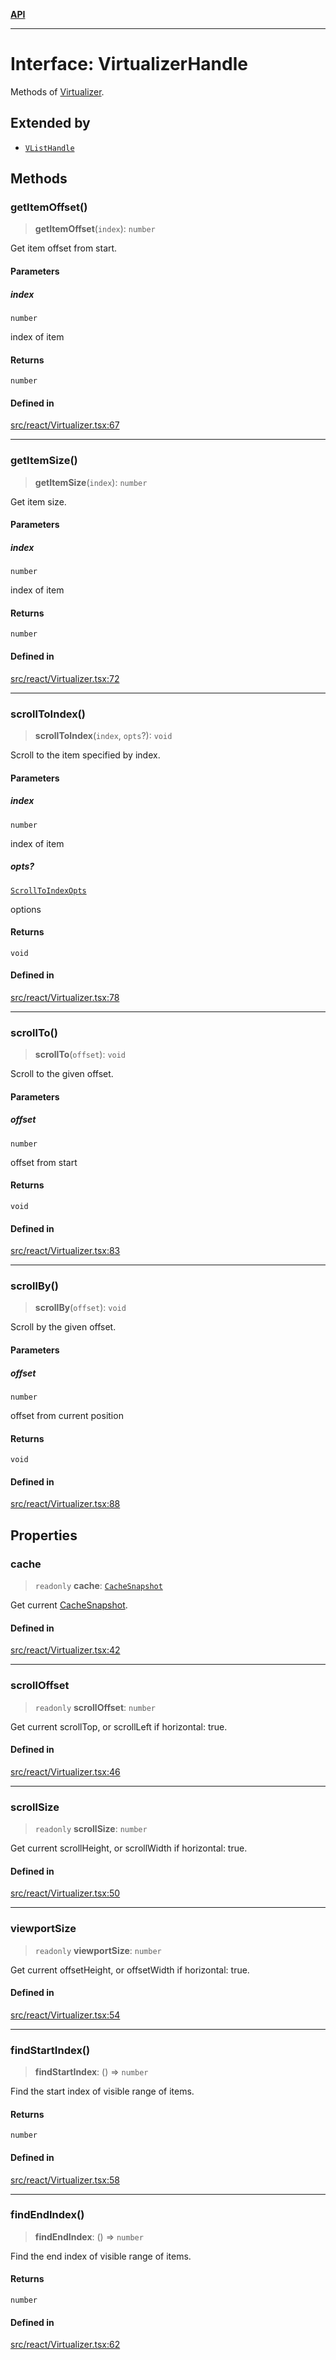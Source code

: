 [**API**](../../API.md)

***

# Interface: VirtualizerHandle

Methods of [Virtualizer](../functions/Virtualizer.md).

## Extended by

- [`VListHandle`](VListHandle.md)

## Methods

### getItemOffset()

> **getItemOffset**(`index`): `number`

Get item offset from start.

#### Parameters

##### index

`number`

index of item

#### Returns

`number`

#### Defined in

[src/react/Virtualizer.tsx:67](https://github.com/inokawa/virtua/blob/e7edf00e268ee12af9ee8e11abed3a725aa02859/src/react/Virtualizer.tsx#L67)

***

### getItemSize()

> **getItemSize**(`index`): `number`

Get item size.

#### Parameters

##### index

`number`

index of item

#### Returns

`number`

#### Defined in

[src/react/Virtualizer.tsx:72](https://github.com/inokawa/virtua/blob/e7edf00e268ee12af9ee8e11abed3a725aa02859/src/react/Virtualizer.tsx#L72)

***

### scrollToIndex()

> **scrollToIndex**(`index`, `opts`?): `void`

Scroll to the item specified by index.

#### Parameters

##### index

`number`

index of item

##### opts?

[`ScrollToIndexOpts`](ScrollToIndexOpts.md)

options

#### Returns

`void`

#### Defined in

[src/react/Virtualizer.tsx:78](https://github.com/inokawa/virtua/blob/e7edf00e268ee12af9ee8e11abed3a725aa02859/src/react/Virtualizer.tsx#L78)

***

### scrollTo()

> **scrollTo**(`offset`): `void`

Scroll to the given offset.

#### Parameters

##### offset

`number`

offset from start

#### Returns

`void`

#### Defined in

[src/react/Virtualizer.tsx:83](https://github.com/inokawa/virtua/blob/e7edf00e268ee12af9ee8e11abed3a725aa02859/src/react/Virtualizer.tsx#L83)

***

### scrollBy()

> **scrollBy**(`offset`): `void`

Scroll by the given offset.

#### Parameters

##### offset

`number`

offset from current position

#### Returns

`void`

#### Defined in

[src/react/Virtualizer.tsx:88](https://github.com/inokawa/virtua/blob/e7edf00e268ee12af9ee8e11abed3a725aa02859/src/react/Virtualizer.tsx#L88)

## Properties

### cache

> `readonly` **cache**: [`CacheSnapshot`](CacheSnapshot.md)

Get current [CacheSnapshot](CacheSnapshot.md).

#### Defined in

[src/react/Virtualizer.tsx:42](https://github.com/inokawa/virtua/blob/e7edf00e268ee12af9ee8e11abed3a725aa02859/src/react/Virtualizer.tsx#L42)

***

### scrollOffset

> `readonly` **scrollOffset**: `number`

Get current scrollTop, or scrollLeft if horizontal: true.

#### Defined in

[src/react/Virtualizer.tsx:46](https://github.com/inokawa/virtua/blob/e7edf00e268ee12af9ee8e11abed3a725aa02859/src/react/Virtualizer.tsx#L46)

***

### scrollSize

> `readonly` **scrollSize**: `number`

Get current scrollHeight, or scrollWidth if horizontal: true.

#### Defined in

[src/react/Virtualizer.tsx:50](https://github.com/inokawa/virtua/blob/e7edf00e268ee12af9ee8e11abed3a725aa02859/src/react/Virtualizer.tsx#L50)

***

### viewportSize

> `readonly` **viewportSize**: `number`

Get current offsetHeight, or offsetWidth if horizontal: true.

#### Defined in

[src/react/Virtualizer.tsx:54](https://github.com/inokawa/virtua/blob/e7edf00e268ee12af9ee8e11abed3a725aa02859/src/react/Virtualizer.tsx#L54)

***

### findStartIndex()

> **findStartIndex**: () => `number`

Find the start index of visible range of items.

#### Returns

`number`

#### Defined in

[src/react/Virtualizer.tsx:58](https://github.com/inokawa/virtua/blob/e7edf00e268ee12af9ee8e11abed3a725aa02859/src/react/Virtualizer.tsx#L58)

***

### findEndIndex()

> **findEndIndex**: () => `number`

Find the end index of visible range of items.

#### Returns

`number`

#### Defined in

[src/react/Virtualizer.tsx:62](https://github.com/inokawa/virtua/blob/e7edf00e268ee12af9ee8e11abed3a725aa02859/src/react/Virtualizer.tsx#L62)
